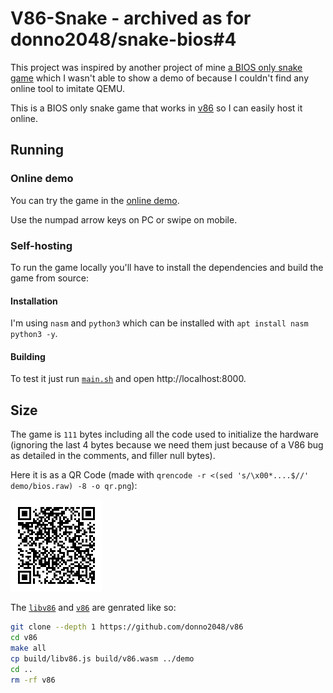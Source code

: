 # V86-Snake - archived as for donno2048/snake-bios#4

This project was inspired by another project of mine [a BIOS only snake game](https://github.com/donno2048/snake-bios) which I wasn't able to show a demo of because I couldn't find any online tool to imitate QEMU.

This is a BIOS only snake game that works in [v86](https://github.com/copy/v86) so I can easily host it online.

## Running

### Online demo

You can try the game in the [online demo](https://donno2048.github.io/v86-snake/).

Use the numpad arrow keys on PC or swipe on mobile.

### Self-hosting

To run the game locally you'll have to install the dependencies and build the game from source:

#### Installation

I'm using `nasm` and `python3` which can be installed with `apt install nasm python3 -y`.

#### Building

To test it just run [`main.sh`](/main.sh) and open http://localhost:8000.

## Size

The game is `111` bytes including all the code used to initialize the hardware (ignoring the last 4 bytes because we need them just because of a V86 bug as detailed in the comments, and filler null bytes).

Here it is as a QR Code (made with `qrencode -r <(sed 's/\x00*....$//' demo/bios.raw) -8 -o qr.png`):

![](./qr.png)


The [`libv86`](./demo/libv86.js) and [`v86`](./demo/v86.wasm) are genrated like so:

```sh
git clone --depth 1 https://github.com/donno2048/v86
cd v86
make all
cp build/libv86.js build/v86.wasm ../demo
cd ..
rm -rf v86
```


